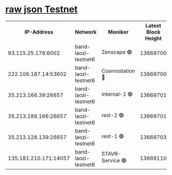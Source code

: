 
[raw json Testnet](https://rpc-check.bandt.stavr.tech/bandt/rpcbandt_result.json)
=

<table><tr><th>IP-Address</th><th>Network</th><th>Moniker</th><th>Latest Block Height</th><th>Earliest Block Height</th><th>Catching Up</th><th>Tx Index</th><th>Voting Power</th><th>Scan Time</th></tr><tr><td>93.115.25.178:6002</td><td>band-laozi-testnet6</td><td>Zenscape 🟢</td><td>13669700</td><td>12460001</td><td>False</td><td>on</td><td>0</td><td>2023-12-08T14:37:05.367853944UTC</td></tr><tr><td>222.106.187.14:53602</td><td>band-laozi-testnet6</td><td>Cosmostation 🔴</td><td>13669700</td><td>13177501</td><td>False</td><td>on</td><td>2203223</td><td>2023-12-08T14:37:07.129183778UTC</td></tr><tr><td>35.213.166.39:26657</td><td>band-laozi-testnet6</td><td>internal-1 🟢</td><td>13669701</td><td>13569701</td><td>False</td><td>on</td><td>0</td><td>2023-12-08T14:37:08.368466157UTC</td></tr><tr><td>35.213.189.166:26657</td><td>band-laozi-testnet6</td><td>rest-2 🟢</td><td>13669701</td><td>13569701</td><td>False</td><td>on</td><td>0</td><td>2023-12-08T14:37:09.599866623UTC</td></tr><tr><td>35.213.128.139:26657</td><td>band-laozi-testnet6</td><td>rest-1 🟢</td><td>13669703</td><td>13569703</td><td>False</td><td>on</td><td>0</td><td>2023-12-08T14:37:12.859191990UTC</td></tr><tr><td>135.181.210.171:14057</td><td>band-laozi-testnet6</td><td>STAVR-Service 🟢</td><td>13669110</td><td>13668001</td><td>False</td><td>on</td><td>0</td><td>2023-12-08T14:37:05.712120081UTC</td></tr></table>
